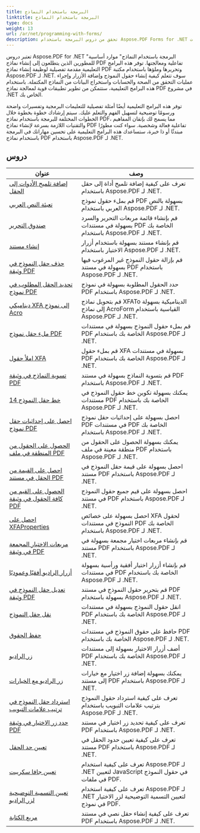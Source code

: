 ```yaml
---
title: البرمجة باستخدام النماذج
linktitle: البرمجة باستخدام النماذج
type: docs
weight: 13
url: /ar/net/programming-with-forms/
description: تحقق من دروس البرمجة باستخدام Aspose.PDF Forms for .NET لإنشاء النماذج التفاعلية وإدارتها في ملفات PDF الخاصة بك.
---
```

تعتبر دروس Aspose.PDF for .NET "البرمجة باستخدام النماذج" موارد أساسية للمطورين الذين يتطلعون إلى إنشاء نماذج PDF تفاعلية ومعالجتها. توفر هذه البرامج التعليمية مقدمة تفصيلية لوظيفة إنشاء نماذج PDF وتحريرها وملؤها باستخدام مكتبة Aspose.PDF لـ .NET. سوف تتعلم كيفية إنشاء حقول النموذج وإضافة الأزرار وإجراء عمليات التحقق من الصحة والحسابات واستخراج البيانات من النماذج المكتملة. باستخدام هذه البرامج التعليمية، ستتمكن من تطوير تطبيقات قوية لمعالجة نماذج PDF في مشروع .NET الخاص بك.

توفر هذه البرامج التعليمية أيضًا أمثلة تفصيلية للتعليمات البرمجية وتفسيرات واضحة ورسومًا توضيحية لتسهيل الفهم والتعلم عليك. سيتم إرشادك خطوة بخطوة خلال الخطوات المختلفة للبرمجة باستخدام نماذج PDF، مما يسمح لك بإتقان المفاهيم والتقنيات اللازمة بسرعة لإنشاء نماذج PDF تفاعلية فعالة وشخصية. سواء كنت مطورًا مبتدئًا أو ذا خبرة، ستساعدك هذه البرامج التعليمية على تحسين مهاراتك في البرمجة باستخدام نماذج PDF باستخدام Aspose.PDF لـ .NET.

## دروس
| عنوان | وصف |
| --- | --- | 
| [إضافة تلميح الأدوات إلى الحقل](./add-tooltip-to-field/) | تعرف على كيفية إضافة تلميح أداة إلى حقل باستخدام Aspose.PDF لـ .NET. |  
| [تعبئة النص العربي](./arabic-text-filling/) | قم بملء حقول نموذج PDF بسهولة بالنص العربي باستخدام Aspose.PDF لـ .NET. |  
| [صندوق التحرير](./combo-box/) | قم بإنشاء قائمة مربعات التحرير والسرد بسهولة في مستندات PDF الخاصة بك باستخدام Aspose.PDF لـ .NET. |  
| [إنشاء مستند](./create-doc/) | قم بإنشاء مستند بسهولة باستخدام أزرار الاختيار باستخدام Aspose.PDF لـ .NET. |  
| [حذف حقل النموذج في وثيقة PDF](./delete-form-field/) | قم بإزالة حقول النموذج غير المرغوب فيها بسهولة في مستند PDF باستخدام Aspose.PDF لـ .NET. |  
| [تحديد الحقل المطلوب في نموذج PDF](./determine-required-field/) | حدد الحقول المطلوبة بسهولة في نموذج PDF باستخدام Aspose.PDF لـ .NET. |  
| [ديناميكي XFA إلى نموذج Acro](./dynamic-xfa-to-acro-form/) | قم بتحويل نماذج XFATo الديناميكية بسهولة إلى نماذج AcroForm القياسية باستخدام Aspose.PDF لـ .NET. |  
| [ملء حقل نموذج PDF](./fill-form-field/) | قم بملء حقول النموذج بسهولة في مستندات PDF الخاصة بك باستخدام Aspose.PDF لـ .NET. |  
| [املأ حقول XFA](./fill-xfafields/) | قم بملء حقول XFA بسهولة في مستندات PDF الخاصة بك باستخدام Aspose.PDF لـ .NET. |  
| [تسوية النماذج في وثيقة PDF](./flatten-forms/) | قم بتسوية النماذج بسهولة في مستند PDF باستخدام Aspose.PDF لـ .NET. |  
| [خط حقل النموذج 14](./form-field-font-14/) | يمكنك بسهولة تكوين خط حقول النموذج في مستندات PDF الخاصة بك باستخدام Aspose.PDF لـ .NET. |  
| [احصل على إحداثيات حقل نموذج PDF](./get-coordinates/) | احصل بسهولة على إحداثيات حقل نموذج PDF في مستندات PDF الخاصة بك باستخدام Aspose.PDF لـ .NET. |  
| [الحصول على الحقول من المنطقة في ملف PDF](./get-fields-from-region/) | يمكنك بسهولة الحصول على الحقول من منطقة معينة في ملف PDF باستخدام Aspose.PDF لـ .NET. |  
| [احصل على القيمة من الحقل في مستند PDF](./get-value-from-field/) | احصل بسهولة على قيمة حقل النموذج في مستند PDF باستخدام Aspose.PDF لـ .NET. |  
| [الحصول على القيم من كافة الحقول في وثيقة PDF](./get-values-from-all-fields/) | احصل بسهولة على قيم جميع حقول النموذج في مستند PDF باستخدام Aspose.PDF لـ .NET. |  
| [احصل على XFAProperties](./get-xfaproperties/) | احصل بسهولة على خصائص XFA لحقول النموذج في مستندات PDF الخاصة بك باستخدام Aspose.PDF لـ .NET. |  
| [مربعات الاختيار المجمعة في وثيقة PDF](./grouped-check-boxes/) | قم بإنشاء مربعات اختيار مجمعة بسهولة في مستند PDF باستخدام Aspose.PDF لـ .NET. |  
| [أزرار الراديو أفقيًا وعموديًا](./horizontally-and-vertically-radio-buttons/) | قم بإنشاء أزرار اختيار أفقية ورأسية بسهولة في مستندات PDF الخاصة بك باستخدام Aspose.PDF لـ .NET. |  
| [تعديل حقل النموذج في وثيقة PDF](./modify-form-field/) | قم بتحرير حقول النموذج في مستند PDF بسهولة باستخدام Aspose.PDF لـ .NET. |  
| [نقل حقل النموذج](./move-form-field/) | انقل حقول النموذج بسهولة في مستندات PDF الخاصة بك باستخدام Aspose.PDF لـ .NET. |  
| [حفظ الحقوق](./preserve-rights/) | حافظ على حقوق النموذج في مستندات PDF الخاصة بك باستخدام Aspose.PDF لـ .NET. |  
| [زر الراديو](./radio-button/) | أضف أزرار الاختيار بسهولة إلى مستندات PDF الخاصة بك باستخدام Aspose.PDF لـ .NET. |  
| [زر الراديو مع الخيارات](./radio-button-with-options/) | يمكنك بسهولة إضافة زر اختيار مع خيارات إلى مستند PDF باستخدام Aspose.PDF لـ .NET. |  
| [استرداد حقل النموذج في ترتيب علامات التبويب](./retrieve-form-field-in-tab-order/) | تعرف على كيفية استرداد حقول النموذج بترتيب علامات التبويب باستخدام Aspose.PDF لـ .NET. |  
| [حدد زر الاختيار في وثيقة PDF](./select-radio-button/) | تعرف على كيفية تحديد زر اختيار في مستند PDF باستخدام Aspose.PDF لـ .NET. |  
| [تعيين حد الحقل](./set-field-limit/) | تعرف على كيفية تعيين حدود الحقل في مستند PDF باستخدام Aspose.PDF لـ .NET. |  
| [تعيين جافا سكريبت](./set-java-script/) | تعرف على كيفية استخدام Aspose.PDF لـ .NET لتعيين JavaScript في حقول النموذج في ملفات PDF. |  
| [تعيين التسمية التوضيحية لزر الراديو](./set-radio-button-caption/) | تعرف على كيفية استخدام Aspose.PDF لـ .NET لتعيين التسمية التوضيحية لزر الاختيار في نموذج PDF. |  
| [مربع الكتابة](./text-box/) | تعرف على كيفية إنشاء حقل نصي في مستند PDF باستخدام Aspose.PDF لـ .NET. |  